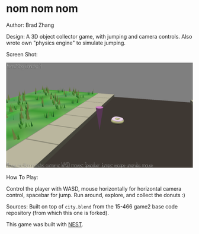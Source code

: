# nom nom nom

Author: Brad Zhang

Design: A 3D object collector game, with jumping and camera controls. Also wrote own "physics engine" to simulate jumping.

Screen Shot:

![Screen Shot](screenshot.png)

How To Play:

Control the player with WASD, mouse horizontally for horizontal camera control, spacebar for jump. Run around, explore, and collect the donuts :)

Sources: Built on top of `city.blend` from the 15-466 game2 base code repository (from which this one is forked).

This game was built with [NEST](NEST.md).


